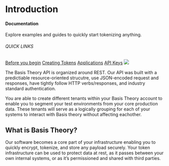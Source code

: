 # Introduction
<aside class="header-intro-box">
    <span>
        <h4>Documentation</h4>
        <p class="header-intro-body2-font">Explore examples and guides to quickly start tokenizing anything.</p>
        <h6>QUICK LINKS</h6>
        <span class="intro-quick-links">
            <a href="#getting-started">Before you begin</a>
            <a href="#create-token">Creating Tokens</a>
            <a href="#applications">Applications</a>
            <a href="#permissions">API Keys</a>
        </span>
    </span>
    <img src="./images/welcome.svg"/>
</aside>

The Basis Theory API is organized around REST. Our API was built with a predictiable resource-oriented strucutre, use JSON-encoded request and responses, have tightly follow HTTP verbs/responses, and industry standard authentication.

You are able to create different tenants within your Basis Theory account to enable you to segment your test environments from your core production data. These tenants will serve as a logically grouping for each of your systems to interact with Basis theory without affecting eachother.

## What is Basis Theory?
Our software becomes a core part of your infrastructure enabling you to quickly encrypt, tokenize, and store any payload securely. Your token infrastructure can be used to protect data at rest, as it passes between your own internal systems, or as it’s permissioned and shared with third parties.
